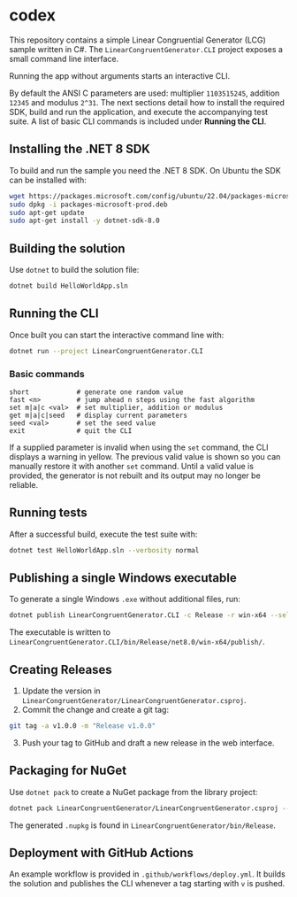 # codex
This repository contains a simple Linear Congruential Generator (LCG) sample
written in C#. The `LinearCongruentGenerator.CLI` project exposes a small command line
interface.

Running the app without arguments starts an interactive CLI.

By default the ANSI C parameters are used: multiplier `1103515245`, addition
`12345` and modulus `2^31`. The next sections detail how to install the
required SDK, build and run the application, and execute the accompanying test
suite. A list of basic CLI commands is included under **Running the CLI**.


## Installing the .NET 8 SDK

To build and run the sample you need the .NET 8 SDK. On Ubuntu the SDK can be
installed with:

```bash
wget https://packages.microsoft.com/config/ubuntu/22.04/packages-microsoft-prod.deb -O packages-microsoft-prod.deb
sudo dpkg -i packages-microsoft-prod.deb
sudo apt-get update
sudo apt-get install -y dotnet-sdk-8.0
```

## Building the solution

Use `dotnet` to build the solution file:

```bash
dotnet build HelloWorldApp.sln
```

## Running the CLI

Once built you can start the interactive command line with:

```bash
dotnet run --project LinearCongruentGenerator.CLI
```

### Basic commands

```
short            # generate one random value
fast <n>         # jump ahead n steps using the fast algorithm
set m|a|c <val>  # set multiplier, addition or modulus
get m|a|c|seed   # display current parameters
seed <val>       # set the seed value
exit             # quit the CLI
```

If a supplied parameter is invalid when using the `set` command, the CLI
displays a warning in yellow. The previous valid value is shown so you can
manually restore it with another `set` command. Until a valid value is
provided, the generator is not rebuilt and its output may no longer be
reliable.

## Running tests

After a successful build, execute the test suite with:

```bash
dotnet test HelloWorldApp.sln --verbosity normal
```

## Publishing a single Windows executable

To generate a single Windows `.exe` without additional files, run:

```bash
dotnet publish LinearCongruentGenerator.CLI -c Release -r win-x64 --self-contained true -p:PublishSingleFile=true
```

The executable is written to `LinearCongruentGenerator.CLI/bin/Release/net8.0/win-x64/publish/`.

## Creating Releases

1. Update the version in `LinearCongruentGenerator/LinearCongruentGenerator.csproj`.
2. Commit the change and create a git tag:

```bash
git tag -a v1.0.0 -m "Release v1.0.0"
```

3. Push your tag to GitHub and draft a new release in the web interface.

## Packaging for NuGet

Use `dotnet pack` to create a NuGet package from the library project:

```bash
dotnet pack LinearCongruentGenerator/LinearCongruentGenerator.csproj --configuration Release
```

The generated `.nupkg` is found in `LinearCongruentGenerator/bin/Release`.

## Deployment with GitHub Actions

An example workflow is provided in `.github/workflows/deploy.yml`. It builds the solution and publishes the CLI whenever a tag starting with `v` is pushed.
